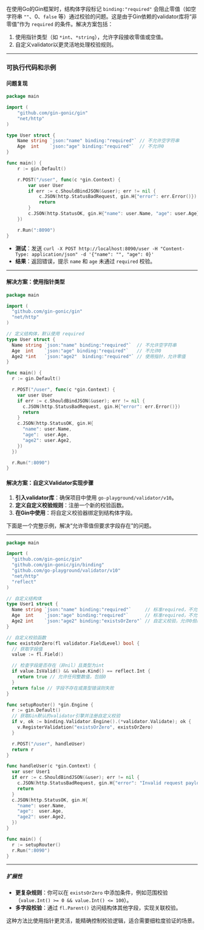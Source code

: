 在使用Go的Gin框架时，结构体字段标记 `binding:"required"` 会阻止零值（如空字符串 `""`、0、`false` 等）通过校验的问题。这是由于Gin依赖的validator库将“非零值”作为 `required` 的条件。解决方案包括：

1. 使用指针类型（如 `*int`、`*string`），允许字段接收零值或空值。
2. 自定义validator以更灵活地处理校验规则。

---

### 可执行代码和示例

#### 问题复现

```go
package main

import (
	"github.com/gin-gonic/gin"
	"net/http"
)

type User struct {
	Name string `json:"name" binding:"required"` // 不允许空字符串
	Age  int    `json:"age" binding:"required"`  // 不允许0
}

func main() {
	r := gin.Default()

	r.POST("/user", func(c *gin.Context) {
		var user User
		if err := c.ShouldBindJSON(&user); err != nil {
			c.JSON(http.StatusBadRequest, gin.H{"error": err.Error()})
			return
		}
		c.JSON(http.StatusOK, gin.H{"name": user.Name, "age": user.Age})
	})

	r.Run(":8090")
}
```

- **测试**：发送 `curl -X POST http://localhost:8090/user -H "Content-Type: application/json" -d '{"name": "", "age": 0}'`
- **结果**：返回错误，提示 `name` 和 `age` 未通过 `required` 校验。

---

#### 解决方案：使用指针类型

```go
package main

import (
  "github.com/gin-gonic/gin"
  "net/http"
)

// 定义结构体，默认使用 required
type User struct {
  Name string `json:"name" binding:"required"`  // 不允许空字符串
  Age  int    `json:"age" binding:"required"`   // 不允许0
  Age2 *int   `json:"age2"  binding:"required"` // 使用指针，允许零值
}

func main() {
  r := gin.Default()

  r.POST("/user", func(c *gin.Context) {
    var user User
    if err := c.ShouldBindJSON(&user); err != nil {
      c.JSON(http.StatusBadRequest, gin.H{"error": err.Error()})
      return
    }
    c.JSON(http.StatusOK, gin.H{
      "name": user.Name,
      "age":  user.Age,
      "age2": user.Age2,
    })
  })

  r.Run(":8090")
}

```


#### 解决方案：自定义Validator实现步骤
1. **引入validator库**：确保项目中使用 `go-playground/validator/v10`。
2. **定义自定义校验规则**：注册一个新的校验函数。
3. **在Gin中使用**：将自定义校验器绑定到结构体字段。

下面是一个完整示例，解决“允许零值但要求字段存在”的问题。

---

```go
package main

import (
  "github.com/gin-gonic/gin"
  "github.com/gin-gonic/gin/binding"
  "github.com/go-playground/validator/v10"
  "net/http"
  "reflect"
)

// 自定义结构体
type User1 struct {
  Name string `json:"name" binding:"required"`     // 标准required，不允许空
  Age  int    `json:"age" binding:"required"`      // 标准required，不允许0
  Age2 int    `json:"age2" binding:"existsOrZero"` // 自定义校验，允许0但必须存在
}

// 自定义校验函数
func existsOrZero(fl validator.FieldLevel) bool {
  // 获取字段值
  value := fl.Field()

  // 检查字段是否存在（非nil）且类型为int
  if value.IsValid() && value.Kind() == reflect.Int {
    return true // 允许任何整数值，包括0
  }
  return false // 字段不存在或类型错误则失败
}

func setupRouter() *gin.Engine {
  r := gin.Default()
  // 获取Gin默认的validator引擎并注册自定义校验
  if v, ok := binding.Validator.Engine().(*validator.Validate); ok {
    v.RegisterValidation("existsOrZero", existsOrZero)
  }

  r.POST("/user", handleUser)
  return r
}

func handleUser(c *gin.Context) {
  var user User1
  if err := c.ShouldBindJSON(&user); err != nil {
    c.JSON(http.StatusBadRequest, gin.H{"error": "Invalid request payload"})
    return
  }
  c.JSON(http.StatusOK, gin.H{
    "name": user.Name,
    "age":  user.Age,
    "age2": user.Age2,
  })
}

func main() {
  r := setupRouter()
  r.Run(":8090")
}

```

---

##### 扩展性
- **更复杂规则**：你可以在 `existsOrZero` 中添加条件，例如范围校验（`value.Int() >= 0 && value.Int() <= 100`）。
- **多字段校验**：通过 `fl.Parent()` 访问结构体其他字段，实现关联校验。

这种方法比使用指针更灵活，能精确控制校验逻辑，适合需要细粒度验证的场景。

